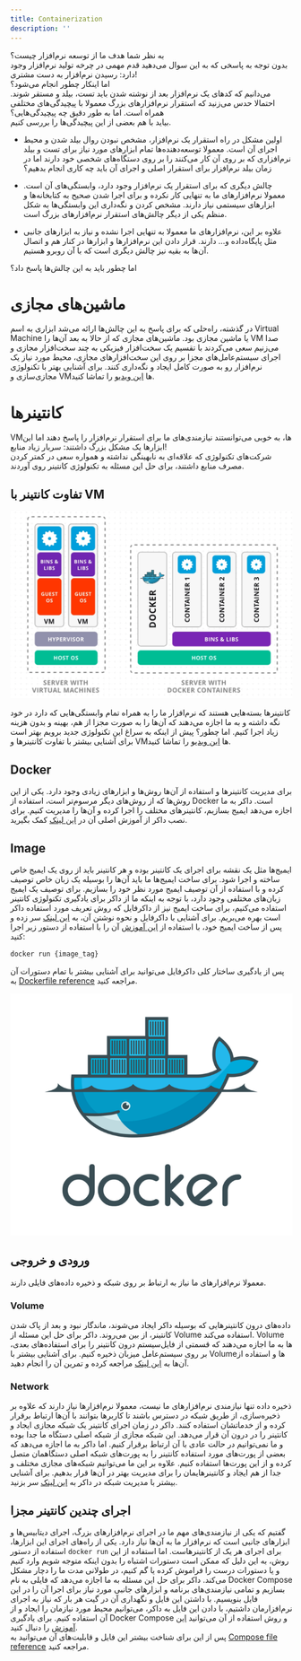 ```yaml
---
title: Containerization
description: ''
---
```


به نظر شما هدف ما از توسعه نرم‌افزار چیست؟  
بدون توجه به پاسخی که به این سوال می‌دهید قدم مهمی در چرخه تولید نرم‌افزار وجود دارد: رسیدن نرم‌افزار به دست مشتری!  
اما اینکار چطور انجام می‌شود؟  
می‌دانیم که کدهای یک نرم‌افزار بعد از نوشته شدن باید تست،‌ بیلد و مستقر شوند.
احتمالا حدس می‌زنید که استقرار نرم‌افزارهای بزرگ معمولا با پیچیدگی‌های مختلفی همراه است. اما به طور دقیق چه
پیچیدگی‌هایی؟  
بیاید با هم بعضی از این پیچیدگی‌ها را بررسی کنیم.

-   اولین مشکل در راه استقرار یک نرم‌افزار، مشخص نبودن روال بیلد شدن و محیط اجرای آن است.
    معمولا توسعه‌دهنده‌ها تمام ابزارهای مورد نیاز برای تست و بیلد نرم‌افزاری که بر روی آن کار می‌کنند را بر روی دستگاه‌های
    شخصی خود دارند
    اما در زمان بیلد نرم‌افزار برای استقرار اصلی و اجرای آن باید چه کاری انجام بدهیم؟

-   چالش دیگری که برای استقرار یک نرم‌افزار وجود دارد، وابستگی‌های آن است. معمولا نرم‌افزارهای ما به تنهایی کار نکرده و
    برای اجرا شدن صحیح به کتابخانه‌ها و ابزارهای سیستمی نیاز دارند.
    مشخص کردن و نگه‌داری این وابستگی‌ها به شکل منظم یکی از دیگر چالش‌های استقرار نرم‌افزارهای بزرگ است.

-   علاوه بر این، نرم‌افزارهای ما معمولا به تنهایی اجرا نشده و نیاز به ابزارهای جانبی مثل پایگاه‌داده و… دارند.
    قرار دادن این نرم‌افزارها و ابزارها در کنار هم و اتصال آن‌ها به بقیه نیز چالش دیگری است که با آن روبرو هستیم.

اما چطور باید به این چالش‌ها پاسخ داد؟

# ماشین‌های مجازی

در گذشته، راه‌حلی که برای پاسخ به این چالش‌ها ارائه می‌شد ابزاری به اسم
Virtual Machine
یا ماشین مجازی بود.
ماشین‌های مجازی که از حالا به بعد آن‌ها را
VM
صدا می‌زنیم سعی می‌کردند با تقسیم یک سخت‌افزار فیزیکی به چند سخت‌افزار مجازی و اجرای سیستم‌عامل‌های مجزا بر روی این
سخت‌افزارهای مجازی،
محیط مورد نیاز یک نرم‌افزار رو به صورت کامل ایجاد و نگه‌داری کنند.
برای آشنایی بهتر با تکنولوژی مجازی‌سازی و
VMها
[این ویدیو](https://www.youtube.com/watch?v=FZR0rG3HKIk&pp=ygUMd2hhdCBpcyBhIHZt)
را تماشا کنید.

# کانتینرها

VMها،
به خوبی می‌توانستند نیازمندی‌های ما برای استقرار نرم‌افزار را پاسخ دهند اما این ابزارها یک مشکل بزرگ داشتند:
سربار زیاد منابع!  
شرکت‌های تکنولوژی که علاقه‌ای به نابهینگی نداشته و همواره سعی در کمتر کردن مصرف منابع داشتند، برای حل این مسئله به
تکنولوژی کانتینر روی آوردند.

## تفاوت کانتینر با VM

![VM vs Container](./images/07-vm-vs-container.png)

کانتینرها بسته‌هایی هستند که نرم‌افزار ما را به همراه تمام وابستگی‌هایی که دارد در خود نگه داشته
و به ما اجازه می‌دهند که آن‌ها را به صورت مجزا از هم، بهینه و بدون هزینه زیاد اجرا کنیم. اما چطور؟
پیش از اینکه به سراغ این تکنولوژی جدید برویم بهتر است برای آشنایی بیشتر با تفاوت کانتینرها و
VMها
[این ویدیو](https://www.youtube.com/watch?v=eyNBf1sqdBQ&pp=ygUQdm0gYW5kIGNvbnRhaW5lcg%3D%3D)
را تماشا کنید.

## Docker


برای مدیریت کانتینرها و استفاده از آن‌ها روش‌ها و ابزارهای زیادی وجود دارد. یکی از این روش‌ها که از روش‌های دیگر
مرسوم‌تر است، استفاده از
Docker
است.
داکر به ما اجازه می‌دهد ایمیج بسازیم، کانتینرهای مختلف را اجرا کرده و آن‌ها را مدیریت کنیم.
برای نصب داکر از آموزش اصلی آن در
[این لینک](https://docs.docker.com/engine/install/)
کمک بگیرید.

## Image

ایمیج‌ها مثل یک نقشه برای اجرای یک کانتینر بوده و هر کانتینر باید از روی یک ایمیج خاص ساخته و اجرا شود.
برای ساخت ایمیج‌ها ما باید آن‌ها را بوسیله یک زبان خاص توصیف کرده و با استفاده از آن توصیف ایمیج مورد نظر خود را بسازیم.
برای توصیف یک ایمیج زبان‌های مختلفی وجود دارد، با توجه به اینکه ما از داکر برای یادگیری تکنولوژی کانتینر استفاده
می‌کنیم،
برای ساخت ایمیج نیز از داکرفایل که روش تعریف مورد استفاده داکر است بهره می‌بریم.
برای آشنایی با داکرفایل و نحوه نوشتن آن، به
[این لینک](https://docs.docker.com/guides/docker-concepts/building-images/writing-a-dockerfile/)
سر زده و پس از ساخت ایمیج خود، با استفاده از
[این آموزش](https://docs.docker.com/guides/docker-concepts/building-images/build-tag-and-publish-an-image/)
آن را با استفاده از دستور زیر اجرا کنید:

```bash
docker run {image_tag}
```

پس از یادگیری ساختار کلی داکرفایل می‌توانید برای آشنایی بیشتر با تمام دستورات آن
به
[Dockerfile reference](https://docs.docker.com/reference/dockerfile/)
مراجعه کنید.

![Moby; Docker Mascot](./images/07-docker.webp)

## ورودی و خروجی

معمولا نرم‌افزارهای ما نیاز به ارتباط بر روی شبکه و ذخیره داده‌های فایلی دارند.

### Volume

داده‌های درون کانتینرهایی که بوسیله داکر ایجاد می‌شوند، ماندگار نبود و بعد از پاک شدن کانتینر، از بین می‌روند. داکر برای
حل این مسئله از
Volume
استفاده می‌کند.
Volume
ها به ما اجازه می‌دهند که قسمتی از فایل‌سیستم درون کانتینر را برای استفاده‌های بعدی، بر روی سیستم‌عامل میزبان ذخیره
کنیم.
برای آشنایی بیشتر با
Volumeها
و استفاده از آن‌ها به
[این لینک](https://docs.docker.com/guides/docker-concepts/running-containers/persisting-container-data/)
مراجعه کرده و تمرین آن را انجام دهید.

### Network

ذخیره داده تنها نیازمندی نرم‌افزارهای ما نیست، معمولا نرم‌افزارها نیاز دارند که علاوه بر ذخیره‌سازی، از طریق شبکه در
دسترس باشند
تا کاربرها بتوانند با آن‌ها ارتباط برقرار کرده و از خدماتشان استفاده کنند.
داکر در زمان اجرای کانتینر یک شبکه مجازی ایجاد و کانتینر را در درون آن قرار می‌دهد.
این شبکه مجازی از شبکه اصلی دستگاه ما جدا بوده و ما نمی‌توانیم در حالت عادی با آن ارتباط برقرار کنیم.
اما داکر به ما اجازه می‌دهد که بعضی از پورت‌های مورد استفاده کانتینر را به پورت‌های شبکه اصلی دستگاهمان متصل کرده و از
این پورت‌ها استفاده کنیم.
علاوه بر این ما می‌توانیم شبکه‌های مجازی مختلف و جدا از هم ایجاد و کانتینرهایمان را برای مدیریت بهتر در آن‌ها قرار
بدهیم.
برای آشنایی بیشتر با مدیریت شبکه در داکر به
[این لینک](https://docs.docker.com/guides/docker-concepts/running-containers/publishing-ports/)
سر بزنید.

## اجرای چندین کانتینر مجزا

گفتیم که یکی از نیازمندی‌های مهم ما در اجرای نرم‌افزارهای بزرگ، اجرای دیتابیس‌ها و ابزارهای جانبی است که نرم‌افزار ما به
آن‌ها نیاز دارد. یکی از راه‌های اجرای این ابزارها، استفاده از دستور
`docker run`
برای اجرای هر یک از کانتینرهاست. اما استفاده از این روش، به این دلیل که ممکن است دستورات اشتباه را بدون اینکه متوجه
شویم وارد کنیم و یا دستورات درست را فراموش کرده یا گم کنیم،
در طولانی مدت ما را دچار مشکل می‌کند. داکر برای حل این مسئله به ما اجازه می‌دهد که فایلی به نام
Docker Compose
بسازیم و تمامی نیازمندی‌های برنامه و ابزارهای جانبی مورد نیاز برای اجرا آن را در این فایل بنویسیم.
با داشتن این فایل و نگهداری آن در گیت هر بار که نیاز به اجرای نرم‌افزارمان داشتیم، با دادن این فایل به داکر، می‌توانیم
محیط مورد نیازمان را ایجاد و از آن استفاده کنیم.
برای یادگیری
Docker Compose
و روش استفاده از آن می‌توانید
[این آموزش](https://docs.docker.com/compose/gettingstarted/)
را دنبال کنید.  
پس از این برای شناخت بیشتر این فایل و قابلیت‌های آن می‌توانید به
[Compose file reference](https://docs.docker.com/compose/compose-file/)
مراجعه کنید.
